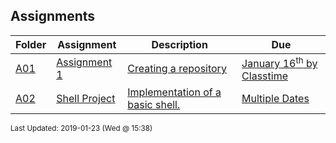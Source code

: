 ## Assignments
| Folder | Assignment | Description | Due|
 | ------------|------------|------------|------------|
 | [A01](https://github.com/rugbyprof/5143-Operating-Systems/tree/master/Assignments/A01) | [ Assignment 1 ](https://github.com/rugbyprof/5143-Operating-Systems/tree/master/Assignments/A01) | [ Creating a repository](https://github.com/rugbyprof/5143-Operating-Systems/tree/master/Assignments/A01) | [January 16<sup>th</sup> by Classtime](https://github.com/rugbyprof/5143-Operating-Systems/tree/master/Assignments/A01) |
 | [A02](https://github.com/rugbyprof/5143-Operating-Systems/tree/master/Assignments/A02) | [ Shell Project ](https://github.com/rugbyprof/5143-Operating-Systems/tree/master/Assignments/A02) | [ Implementation of a basic shell.](https://github.com/rugbyprof/5143-Operating-Systems/tree/master/Assignments/A02) | [Multiple Dates](https://github.com/rugbyprof/5143-Operating-Systems/tree/master/Assignments/A02) |

<sup>Last Updated: 2019-01-23 (Wed @ 15:38)</sup>